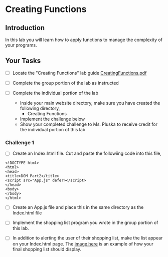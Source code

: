 # Creating Functions

## Introduction
In this lab you will learn how to apply functions to manage the complexity of your programs.  

## Your Tasks

- [ ] Locate the "Creating Functions" lab guide [CreatingFunctions.pdf](CreatingFunctions.pdf)

- [ ] Complete the group portion of the lab as instructed

- [ ] Complete the individual portion of the lab

	* Inside your main website directory, make sure you have created the following directory, 
		- Creating Functions
	* Implement the challenge below
	* Show your completed challenge to Ms. Pluska to receive credit for the individual portion of this lab

### Challenge 1

- [ ] Create an Index.html file.  Cut and paste the followiing code into this file, 

```
<!DOCTYPE html>
<html>
<head>
<title>DOM Part2</title>
<script src="App.js" defer></script>
</head>
<body>
</body>
</html>
```

- [ ] Create an App.js file and place this in the same directory as the Index.html file
- [ ] Implement the shopping list program you wrote in the group portion of this lab.  
- [ ] In addition to alerting the user of their shopping list, make the list appear on your Index.html page.  The [image here](ShoppingList.jpg) is an example of how your final shopping list should display. 














